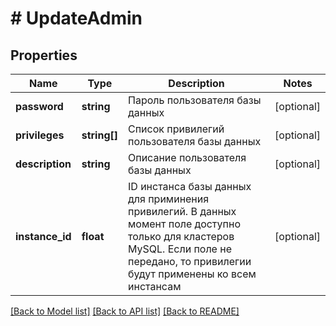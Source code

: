 # # UpdateAdmin

## Properties

Name | Type | Description | Notes
------------ | ------------- | ------------- | -------------
**password** | **string** | Пароль пользователя базы данных | [optional]
**privileges** | **string[]** | Список привилегий пользователя базы данных | [optional]
**description** | **string** | Описание пользователя базы данных | [optional]
**instance_id** | **float** | ID инстанса базы данных для приминения привилегий. В данных момент поле доступно только для кластеров MySQL. Если поле не передано, то привилегии будут применены ко всем инстансам | [optional]

[[Back to Model list]](../../README.md#models) [[Back to API list]](../../README.md#endpoints) [[Back to README]](../../README.md)
